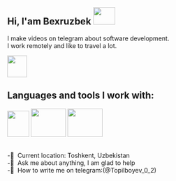 ## Hi, I'am Bexruzbek <img src="https://media4.giphy.com/media/v1.Y2lkPTc5MGI3NjExd3NiOXA2aTAzNzd6ZnFmNjJ2NmF1M2MzYTRqbnY5NzFtdGRuc2RyMiZlcD12MV9pbnRlcm5hbF9naWZfYnlfaWQmY3Q9Zw/WtOkaikiwaR87ZvAFH/giphy.webp" width="50px" height="40px" >

I make videos on telegram about software development. <br>
I work remotely and like to travel a lot.

<a href="https://t.me/haqiqiy_fikr" > 
<img src="https://encrypted-tbn0.gstatic.com/images?q=tbn:ANd9GcQH8B3kYH3q4DC7UtuvzXTa1QpYb-XAH6hJrmhVm4zMZQHX6ivPzKmtYlRNHNaesdHUxbo&usqp=CAU" width="45px" height="50px">
  </a>   <br>
 

## Languages and tools I work with:<br>
<code><img src="https://encrypted-tbn0.gstatic.com/images?q=tbn:ANd9GcTjXEFwmTcNL5zU0ZBnQVl1WMjjV6-TQhwfCGsMmbtUCKE-6FtWKK19VNRe0yhKZIVRUFg&usqp=CAU" width="50px" height="60px"></code>
<code><img src="https://cdn.freebiesupply.com/logos/large/2x/css3-logo-png-transparent.png" width="80px" height="65px"></code>
<code><img src="https://encrypted-tbn0.gstatic.com/images?q=tbn:ANd9GcSoybqbQ9fzieveguJK1Odn-owmNDnjXqTEOyFDgjqPkgOVV7H1uWQ7kHCLpNvid7xFCAA&usqp=CAU" width="80px" height="65px"></code>

<br>
-📍&nbsp;  Current location: Toshkent, Uzbekistan<br>
-📃&nbsp;  Ask me about anything, I am glad to help<br>
-🔐&nbsp; How to write me on telegram:(@Topilboyev_0_2)

